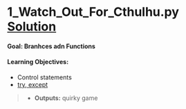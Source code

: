 # 1_Watch_Out_For_Cthulhu.py [Solution](https://github.com/Jtrahan88/Python/blob/main/02.%20Functions%2C%20parameters%2Cmore%20loops%2C%20and%20dictionaries/10_accessingElementsLists.py)
#### Goal: Branhces adn Functions
#### Learning Objectives:
 * Control statements
 * [try, except](https://docs.python.org/3/tutorial/errors.html)
 > * **Outputs:** quirky game
